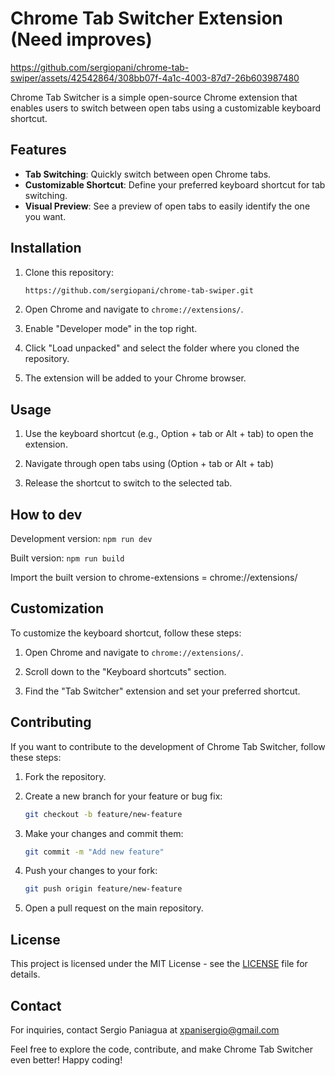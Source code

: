 # Chrome Tab Switcher Extension (Need improves)



https://github.com/sergiopani/chrome-tab-swiper/assets/42542864/308bb07f-4a1c-4003-87d7-26b603987480



Chrome Tab Switcher is a simple open-source Chrome extension that enables users to switch between open tabs using a customizable keyboard shortcut.

## Features

- **Tab Switching**: Quickly switch between open Chrome tabs.
- **Customizable Shortcut**: Define your preferred keyboard shortcut for tab switching.
- **Visual Preview**: See a preview of open tabs to easily identify the one you want.

## Installation

1. Clone this repository:

    ```bash
    https://github.com/sergiopani/chrome-tab-swiper.git
    ```

2. Open Chrome and navigate to `chrome://extensions/`.

3. Enable "Developer mode" in the top right.

4. Click "Load unpacked" and select the folder where you cloned the repository.

5. The extension will be added to your Chrome browser.

## Usage

1. Use the keyboard shortcut (e.g., Option + tab or Alt + tab) to open the extension.

2. Navigate through open tabs using (Option + tab or Alt + tab)

3. Release the shortcut to switch to the selected tab.

## How to dev
Development version:
`npm run dev`

Built version:
`npm run build`

Import the built version to chrome-extensions = chrome://extensions/

## Customization

To customize the keyboard shortcut, follow these steps:

1. Open Chrome and navigate to `chrome://extensions/`.

2. Scroll down to the "Keyboard shortcuts" section.

3. Find the "Tab Switcher" extension and set your preferred shortcut.

## Contributing

If you want to contribute to the development of Chrome Tab Switcher, follow these steps:

1. Fork the repository.

2. Create a new branch for your feature or bug fix:

    ```bash
    git checkout -b feature/new-feature
    ```

3. Make your changes and commit them:

    ```bash
    git commit -m "Add new feature"
    ```

4. Push your changes to your fork:

    ```bash
    git push origin feature/new-feature
    ```

5. Open a pull request on the main repository.

## License

This project is licensed under the MIT License - see the [LICENSE](LICENSE) file for details.

## Contact

For inquiries, contact Sergio Paniagua at xpanisergio@gmail.com

Feel free to explore the code, contribute, and make Chrome Tab Switcher even better! Happy coding!
